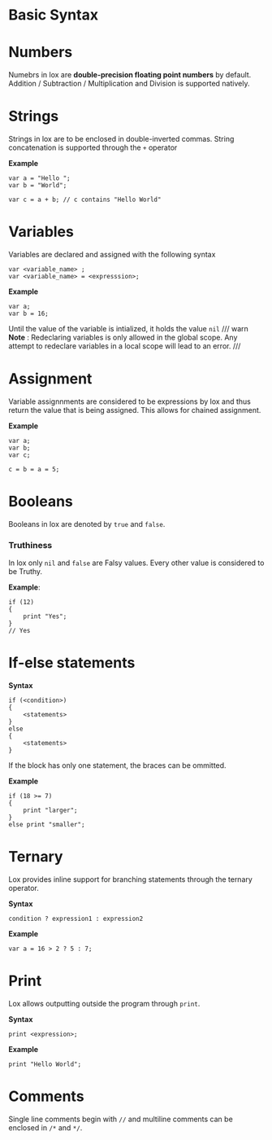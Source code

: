 # Basic Syntax

# Numbers

Numebrs in lox are **double-precision floating point numbers** by default. Addition / Subtraction / Multiplication and Division is supported natively.

# Strings

Strings in lox are to be enclosed in double-inverted commas. String concatenation is supported through the `+` operator

**Example**

```
var a = "Hello ";
var b = "World";

var c = a + b; // c contains "Hello World"
```

# Variables

Variables are declared and assigned with the following syntax

```
var <variable_name> ;
var <variable_name> = <expresssion>;
```

**Example**

```
var a;
var b = 16;
```

Until the value of the variable is intialized, it holds the value `nil`
/// warn
**Note** : Redeclaring variables is only allowed in the global scope. Any attempt to redeclare variables in a local scope will lead to an error.
///

# Assignment

Variable assignnments are considered to be expressions by lox and thus return the value that is being assigned. This allows for chained assignment.

**Example**
```
var a;
var b;
var c;

c = b = a = 5;
```


# Booleans

Booleans in lox are denoted by `true` and `false`.

### Truthiness

In lox only `nil` and `false` are Falsy values. Every other value is considered to be Truthy.

**Example**:

```
if (12)
{
    print "Yes"; 
} 
// Yes
```

# If-else statements

**Syntax**

```
if (<condition>)
{
    <statements>
}
else
{
    <statements>   
}
```

If the block has only one statement, the braces can be ommitted.

**Example**
```
if (18 >= 7)
{
    print "larger";
}
else print "smaller";
```


# Ternary

Lox provides inline support for branching statements through the ternary operator. 

**Syntax**

```
condition ? expression1 : expression2
```
**Example**

```
var a = 16 > 2 ? 5 : 7;
```

# Print

Lox allows outputting outside the program through `print`.

**Syntax**
```
print <expression>;
```

**Example**
```
print "Hello World";    
```

# Comments

Single line comments begin with `//` and multiline comments can be enclosed in `/*` and `*/`.